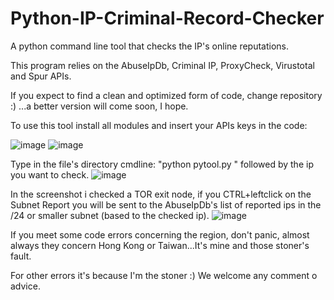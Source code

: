 # Python-IP-Criminal-Record-Checker
A python command line tool that checks the IP's online reputations.

This program relies on the AbuseIpDb, Criminal IP, ProxyCheck, Virustotal and Spur APIs.

If you expect to find a clean and optimized form of code, change repository :) ...a better version will come soon, I hope.

To use this tool install all modules and insert your APIs keys in the code:

![image](https://github.com/Leelez/Python-IP-Criminal-Record-Checker/assets/148364991/ae052013-0f19-4786-93c7-1c6c82411878)
![image](https://github.com/Leelez/Python-IP-Criminal-Record-Checker/assets/148364991/c9827ce0-ca03-4281-a93f-88ba7c3307cc)

Type in the file's directory cmdline: "python pytool.py " followed by the ip you want to check.
![image](https://github.com/Leelez/Python-IP-Criminal-Record-Checker/assets/148364991/b533edb5-44e7-4278-88b5-d9356dda169c)

In the screenshot i checked a TOR exit node, if you CTRL+leftclick on the Subnet Report you will be sent to the AbuseIpDb's list of reported ips in the /24 or smaller subnet (based to the checked ip).
![image](https://github.com/Leelez/Python-IP-Criminal-Record-Checker/assets/148364991/162a3cad-534f-44f9-ae55-e504e66a36f2)

If you meet some code errors concerning the region, don't panic, almost always they concern Hong Kong or Taiwan...It's mine and those stoner's fault. 

For other errors it's because I'm the stoner :)
We welcome any comment o advice.
